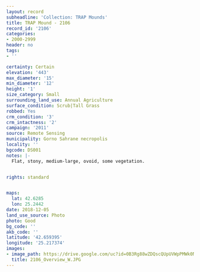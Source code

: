```yaml
---
layout: record
subheadline: 'Collection: TRAP Mounds'
title: TRAP Mound - 2106
record_id: '2106'
categories:
- 2000-2999
header: no
tags:
- ''

certainty: Certain
elevation: '443'
max_diameter: '15'
min_diameter: '12'
height: '1'
size_category: Small
surrounding_land_use: Annual Agriculture
surface_condition: Scrub|Tall Grass
robbed: Yes
crm_condition: '3'
crm_intactness: '2'
campaign: '2011'
source: Remote Sensing
municipality: Gorno Sahrane necropolis
locality: ''
bgcode: DS001
notes: |-
  Flat, stony, medium-large, ovoid, some vegetation.


rights: standard


maps:
  lat: 42.6285
  lon: 25.2442
date: 2018-12-05
land_use_source: Photo
photo: Good
bg_code: ''
akb_code: ''
latitude: '42.659395'
longitude: '25.217374'
images:
- image_path: https://drive.google.com/uc?id=0B3Rg88wZDQscQUpUVWpPMWk0N3M
  title: 2106_Overview_W.JPG
---
```

